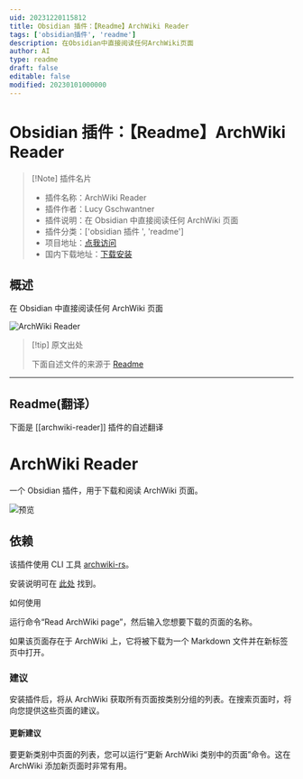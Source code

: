 ```yaml
---
uid: 20231220115812
title: Obsidian 插件：【Readme】ArchWiki Reader
tags: ['obsidian插件', 'readme']
description: 在Obsidian中直接阅读任何ArchWiki页面
author: AI
type: readme
draft: false
editable: false
modified: 20230101000000
---
```


# Obsidian 插件：【Readme】ArchWiki Reader

> [!Note] 插件名片
> - 插件名称：ArchWiki Reader
> - 插件作者：Lucy Gschwantner
> - 插件说明：在 Obsidian 中直接阅读任何 ArchWiki 页面
> - 插件分类：['obsidian 插件 ', 'readme']
> - 项目地址：[点我访问](https://github.com/Jackboxx/archwiki-obsidian)
> - 国内下载地址：[下载安装](https://pkmer.cn/products/plugin/pluginMarket/?archwiki-reader)

## 概述

在 Obsidian 中直接阅读任何 ArchWiki 页面

![ArchWiki Reader](https://cdn.pkmer.cn/covers/archwiki-reader_new.gif)

> [!tip] 原文出处
>
>下面自述文件的来源于 [Readme](https://ghproxy.net/https://raw.githubusercontent.com/Jackboxx/archwiki-obsidian/main/README.md)

---

## Readme(翻译）

下面是 [[archwiki-reader]] 插件的自述翻译

# ArchWiki Reader

一个 Obsidian 插件，用于下载和阅读 ArchWiki 页面。

![预览](https://cdn.pkmer.cn/covers/archwiki-reader_2_0.gif)

## 依赖

该插件使用 CLI 工具 [archwiki-rs](https://github.com/jackboxx/archwiki-rs)。

安装说明可在 [此处](https://github.com/jackboxx/archwiki-rs#installation) 找到。

如何使用

运行命令“Read ArchWiki page”，然后输入您想要下载的页面的名称。

如果该页面存在于 ArchWiki 上，它将被下载为一个 Markdown 文件并在新标签页中打开。

### 建议

安装插件后，将从 ArchWiki 获取所有页面按类别分组的列表。在搜索页面时，将向您提供这些页面的建议。

#### 更新建议

要更新类别中页面的列表，您可以运行“更新 ArchWiki 类别中的页面”命令。这在 ArchWiki 添加新页面时非常有用。
